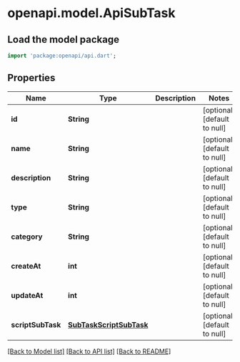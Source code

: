 # openapi.model.ApiSubTask

## Load the model package
```dart
import 'package:openapi/api.dart';
```

## Properties
Name | Type | Description | Notes
------------ | ------------- | ------------- | -------------
**id** | **String** |  | [optional] [default to null]
**name** | **String** |  | [optional] [default to null]
**description** | **String** |  | [optional] [default to null]
**type** | **String** |  | [optional] [default to null]
**category** | **String** |  | [optional] [default to null]
**createAt** | **int** |  | [optional] [default to null]
**updateAt** | **int** |  | [optional] [default to null]
**scriptSubTask** | [**SubTaskScriptSubTask**](SubTaskScriptSubTask.md) |  | [optional] [default to null]

[[Back to Model list]](../README.md#documentation-for-models) [[Back to API list]](../README.md#documentation-for-api-endpoints) [[Back to README]](../README.md)


